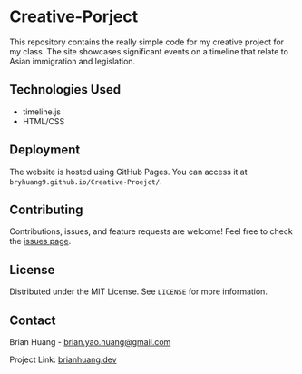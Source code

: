 # Creative-Porject

This repository contains the really simple code for my creative project for my class. The site showcases significant events on a timeline that relate to Asian immigration and legislation.


## Technologies Used

- timeline.js
- HTML/CSS

## Deployment

The website is hosted using GitHub Pages. You can access it at `bryhuang9.github.io/Creative-Proejct/`.

## Contributing

Contributions, issues, and feature requests are welcome! Feel free to check the [issues page]([https://github.com/yourusername/portfolio-website/issues]).

## License

Distributed under the MIT License. See `LICENSE` for more information.

## Contact

Brian Huang - brian.yao.huang@gmail.com

Project Link: [brianhuang.dev](https://github.com/bryhuang9/Creative-Project)


